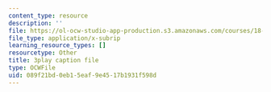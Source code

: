 ```yaml
---
content_type: resource
description: ''
file: https://ol-ocw-studio-app-production.s3.amazonaws.com/courses/18-03sc-differential-equations-fall-2011/089f21bd0eb15eaf9e4517b1931f598d_kRR9EVzr4lc.vtt
file_type: application/x-subrip
learning_resource_types: []
resourcetype: Other
title: 3play caption file
type: OCWFile
uid: 089f21bd-0eb1-5eaf-9e45-17b1931f598d
---
```

